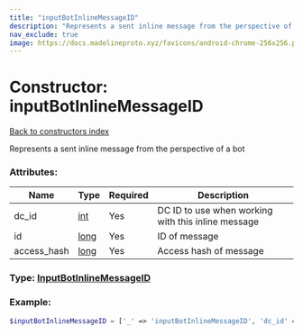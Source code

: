```yaml
---
title: "inputBotInlineMessageID"
description: "Represents a sent inline message from the perspective of a bot"
nav_exclude: true
image: https://docs.madelineproto.xyz/favicons/android-chrome-256x256.png
---
```

# Constructor: inputBotInlineMessageID  
[Back to constructors index](/API_docs/constructors/index.md)



Represents a sent inline message from the perspective of a bot

### Attributes:

| Name     |    Type       | Required | Description |
|----------|---------------|----------|-------------|
|dc\_id|[int](/API_docs/types/int.md) | Yes|DC ID to use when working with this inline message|
|id|[long](/API_docs/types/long.md) | Yes|ID of message|
|access\_hash|[long](/API_docs/types/long.md) | Yes|Access hash of message|



### Type: [InputBotInlineMessageID](/API_docs/types/InputBotInlineMessageID.md)


### Example:

```php
$inputBotInlineMessageID = ['_' => 'inputBotInlineMessageID', 'dc_id' => int, 'id' => long, 'access_hash' => long];
```  
